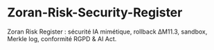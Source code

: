 # Zoran-Risk-Security-Register
Zoran Risk Register : sécurité IA mimétique, rollback ΔM11.3, sandbox, Merkle log, conformité RGPD &amp; AI Act.
